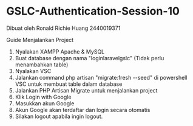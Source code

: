 # GSLC-Authentication-Session-10
Dibuat oleh Ronald Richie Huang 2440019371

Guide Menjalankan Project
1. Nyalakan XAMPP Apache & MySQL
2. Buat database dengan nama "loginlaravelgslc" (Tidak perlu menambahkan table)
3. Nyalakan VSC
4. Jalankan command php artisan "migrate:fresh --seed" di powershell VSC untuk membuat table dalam database
5. Jalankan PHP Artisan Migrate untuk menjalankan project
6. Klik Login with Google
7. Masukkan akun Google
8. Akun Google akan terdaftar dan login secara otomatis
9. Silakan logout apabila ingin logout. 
